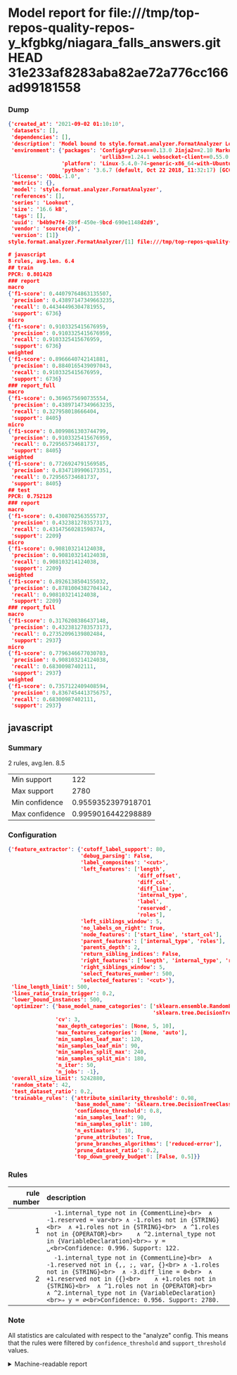 # Model report for file:///tmp/top-repos-quality-repos-y_kfgbkg/niagara_falls_answers.git HEAD 31e233af8283aba82ae72a776cc166ad99181558

### Dump

```json
{'created_at': '2021-09-02 01:10:10',
 'datasets': [],
 'dependencies': [],
 'description': 'Model bound to style.format.analyzer.FormatAnalyzer Lookout analyzer.',
 'environment': {'packages': 'ConfigArgParse==0.13.0 Jinja2==2.10 MarkupSafe==1.1.1 PyStemmer==1.3.0 PyYAML==5.1 Pympler==0.5 SQLAlchemy==1.2.10 SQLAlchemy-Utils==0.33.3 asdf==2.3.2 bblfsh==2.12.7 boto==2.49.0 boto3==1.9.130 botocore==1.12.130 cachetools==2.0.1 certifi==2019.3.9 chardet==3.0.4 clint==0.5.1 docker==3.7.0 docker-pycreds==0.4.0 dulwich==0.19.11 grpcio==1.19.0 grpcio-tools==1.19.0 humanfriendly==4.16.1 humanize==0.5.1 idna==2.8 jmespath==0.9.4 jsonschema==2.6.0 lookout-sdk==0.4.1 lookout-sdk-ml==0.19.0 lookout-style==0.2.0 lz4==2.1.6 modelforge==0.12.1 numpy==1.16.2 packaging==19.0 pandas==0.22.0 pip==19.0.3 protobuf==3.7.0 psycopg2-binary==2.7.5 pygtrie==2.3 pyparsing==2.3.1 python-dateutil==2.8.0 python-igraph==0.7.1.post6 pytz==2019.1 requests==2.21.0 requirements-parser==0.2.0 scikit-learn==0.20.1 scikit-optimize==0.5.2 scipy==1.2.1 semantic-version==2.6.0 setuptools==40.8.0 six==1.12.0 smart-open==1.8.1 sourced-ml==0.8.2 spdx==2.5.0 stringcase==1.2.0 tabulate==0.8.2 tqdm==4.31.1 '
                             'urllib3==1.24.1 websocket-client==0.55.0 xxhash==1.3.0',
                 'platform': 'Linux-5.4.0-74-generic-x86_64-with-Ubuntu-18.04-bionic',
                 'python': '3.6.7 (default, Oct 22 2018, 11:32:17) [GCC 8.2.0]'},
 'license': 'ODbL-1.0',
 'metrics': {},
 'model': 'style.format.analyzer.FormatAnalyzer',
 'references': [],
 'series': 'Lookout',
 'size': '16.6 kB',
 'tags': [],
 'uuid': 'b4b9e7f4-289f-450e-9bcd-690e1148d2d9',
 'vendor': 'source{d}',
 'version': [1]}
style.format.analyzer.FormatAnalyzer/[1] file:///tmp/top-repos-quality-repos-y_kfgbkg/niagara_falls_answers.git 31e233af8283aba82ae72a776cc166ad99181558

# javascript
8 rules, avg.len. 6.4
## train
PPCR: 0.801428
### report
macro
{'f1-score': 0.44079764863135507,
 'precision': 0.43897147349663235,
 'recall': 0.44344496304781955,
 'support': 6736}
micro
{'f1-score': 0.9103325415676959,
 'precision': 0.9103325415676959,
 'recall': 0.9103325415676959,
 'support': 6736}
weighted
{'f1-score': 0.8966640742141881,
 'precision': 0.8840165439097043,
 'recall': 0.9103325415676959,
 'support': 6736}
### report_full
macro
{'f1-score': 0.3696575690735554,
 'precision': 0.43897147349663235,
 'recall': 0.327958018666404,
 'support': 8405}
micro
{'f1-score': 0.8099861303744799,
 'precision': 0.9103325415676959,
 'recall': 0.729565734681737,
 'support': 8405}
weighted
{'f1-score': 0.7726924791569585,
 'precision': 0.8347189906173351,
 'recall': 0.729565734681737,
 'support': 8405}
## test
PPCR: 0.752128
### report
macro
{'f1-score': 0.4308702563555737,
 'precision': 0.4323812783573173,
 'recall': 0.43147560281598374,
 'support': 2209}
micro
{'f1-score': 0.908103214124038,
 'precision': 0.908103214124038,
 'recall': 0.908103214124038,
 'support': 2209}
weighted
{'f1-score': 0.8926138504155032,
 'precision': 0.8781004382704142,
 'recall': 0.908103214124038,
 'support': 2209}
### report_full
macro
{'f1-score': 0.3176208386437148,
 'precision': 0.4323812783573173,
 'recall': 0.27352096139802484,
 'support': 2937}
micro
{'f1-score': 0.7796346677030703,
 'precision': 0.908103214124038,
 'recall': 0.68300987402111,
 'support': 2937}
weighted
{'f1-score': 0.7357122409408594,
 'precision': 0.8367454413756757,
 'recall': 0.68300987402111,
 'support': 2937}
```

## javascript
### Summary
2 rules, avg.len. 8.5

| | |
|-|-|
|Min support|122|
|Max support|2780|
|Min confidence|0.9559352397918701|
|Max confidence|0.9959016442298889|

### Configuration

```json
{'feature_extractor': {'cutoff_label_support': 80,
                       'debug_parsing': False,
                       'label_composites': '<cut>',
                       'left_features': ['length',
                                         'diff_offset',
                                         'diff_col',
                                         'diff_line',
                                         'internal_type',
                                         'label',
                                         'reserved',
                                         'roles'],
                       'left_siblings_window': 5,
                       'no_labels_on_right': True,
                       'node_features': ['start_line', 'start_col'],
                       'parent_features': ['internal_type', 'roles'],
                       'parents_depth': 2,
                       'return_sibling_indices': False,
                       'right_features': ['length', 'internal_type', 'reserved', 'roles'],
                       'right_siblings_window': 5,
                       'select_features_number': 500,
                       'selected_features': '<cut>'},
 'line_length_limit': 500,
 'lines_ratio_train_trigger': 0.2,
 'lower_bound_instances': 500,
 'optimizer': {'base_model_name_categories': ['sklearn.ensemble.RandomForestClassifier',
                                              'sklearn.tree.DecisionTreeClassifier'],
               'cv': 3,
               'max_depth_categories': [None, 5, 10],
               'max_features_categories': [None, 'auto'],
               'min_samples_leaf_max': 120,
               'min_samples_leaf_min': 90,
               'min_samples_split_max': 240,
               'min_samples_split_min': 180,
               'n_iter': 50,
               'n_jobs': -1},
 'overall_size_limit': 5242880,
 'random_state': 42,
 'test_dataset_ratio': 0.2,
 'trainable_rules': {'attribute_similarity_threshold': 0.98,
                     'base_model_name': 'sklearn.tree.DecisionTreeClassifier',
                     'confidence_threshold': 0.8,
                     'min_samples_leaf': 90,
                     'min_samples_split': 180,
                     'n_estimators': 10,
                     'prune_attributes': True,
                     'prune_branches_algorithms': ['reduced-error'],
                     'prune_dataset_ratio': 0.2,
                     'top_down_greedy_budget': [False, 0.5]}}
```

### Rules

| rule number | description |
|----:|:-----|
| 1 | `  -1.internal_type not in {CommentLine}<br>	∧ -1.reserved = var<br>	∧ -1.roles not in {STRING}<br>	∧ +1.roles not in {STRING}<br>	∧ ^1.roles not in {OPERATOR}<br>	∧ ^2.internal_type not in {VariableDeclaration}<br>⇒ y = ␣<br>Confidence: 0.996. Support: 122.` |
| 2 | `  -1.internal_type not in {CommentLine}<br>	∧ -1.reserved not in {,, ;, var, {}<br>	∧ -1.roles not in {STRING}<br>	∧ -3.diff_line = 0<br>	∧ +1.reserved not in {{}<br>	∧ +1.roles not in {STRING}<br>	∧ ^1.roles not in {OPERATOR}<br>	∧ ^2.internal_type not in {VariableDeclaration}<br>⇒ y = ∅<br>Confidence: 0.956. Support: 2780.` |

### Note
All statistics are calculated with respect to the "analyze" config. This means that the rules were filtered by
`confidence_threshold` and `support_threshold` values.

<details>
    <summary>Machine-readable report</summary>
```json
{"javascript": {"avg_rule_len": 8.5, "max_conf": 0.9959016442298889, "max_support": 2780, "min_conf": 0.9559352397918701, "min_support": 122, "num_rules": 2}}
```
</details>
